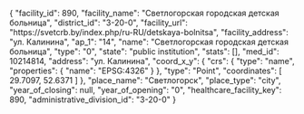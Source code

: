 {
    "facility_id": 890,
    "facility_name": "Светлогорская городская детская больница",
    "district_id": "3-20-0",
    "facility_url": "https:\/\/svetcrb.by\/index.php\/ru-RU\/detskaya-bolnitsa",
    "facility_address": "ул. Калинина",
    "ap_1": "14",
    "name": "Светлогорская городская детская больница",
    "type": "0",
    "state": "public institution",
    "stats": [],
    "med_id": 10214814,
    "address": "ул. Калинина",
    "coord_x_y": {
        "crs": {
            "type": "name",
            "properties": {
                "name": "EPSG:4326"
            }
        },
        "type": "Point",
        "coordinates": [
            29.7097,
            52.6371
        ]
    },
    "place_name": "Светлогорск",
    "place_type": "city",
    "year_of_closing": null,
    "year_of_opening": "0",
    "healthcare_facility_key": 890,
    "administrative_division_id": "3-20-0"
}